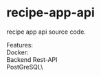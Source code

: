 # recipe-app-api
recipe app api source code.

Features:\
  Docker:\
    Backend Rest-API\
    PostGreSQL\
